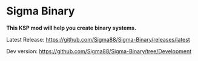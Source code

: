 # Sigma Binary

**This KSP mod will help you create binary systems.**


Latest Release: https://github.com/Sigma88/Sigma-Binary/releases/latest

Dev version: https://github.com/Sigma88/Sigma-Binary/tree/Development
